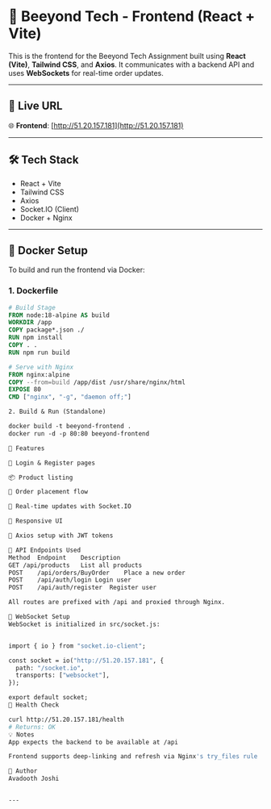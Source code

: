 # 🎯 Beeyond Tech - Frontend (React + Vite)

This is the frontend for the Beeyond Tech Assignment built using **React (Vite)**, **Tailwind CSS**, and **Axios**. It communicates with a backend API and uses **WebSockets** for real-time order updates.

---

## 🚀 Live URL

🌐 **Frontend**: [http://51.20.157.181](http://51.20.157.181)

---

## 🛠 Tech Stack

- React + Vite
- Tailwind CSS
- Axios
- Socket.IO (Client)
- Docker + Nginx

---

## 🐳 Docker Setup

To build and run the frontend via Docker:

### 1. Dockerfile

```dockerfile
# Build Stage
FROM node:18-alpine AS build
WORKDIR /app
COPY package*.json ./
RUN npm install
COPY . .
RUN npm run build

# Serve with Nginx
FROM nginx:alpine
COPY --from=build /app/dist /usr/share/nginx/html
EXPOSE 80
CMD ["nginx", "-g", "daemon off;"]

2. Build & Run (Standalone)

docker build -t beeyond-frontend .
docker run -d -p 80:80 beeyond-frontend

🧠 Features

🔐 Login & Register pages

📦 Product listing

🛒 Order placement flow

📡 Real-time updates with Socket.IO

📱 Responsive UI

🔁 Axios setup with JWT tokens

🔗 API Endpoints Used
Method	Endpoint	Description
GET	/api/products	List all products
POST	/api/orders/BuyOrder	Place a new order
POST	/api/auth/login	Login user
POST	/api/auth/register	Register user

All routes are prefixed with /api and proxied through Nginx.

🔌 WebSocket Setup
WebSocket is initialized in src/socket.js:


import { io } from "socket.io-client";

const socket = io("http://51.20.157.181", {
  path: "/socket.io",
  transports: ["websocket"],
});

export default socket;
🧪 Health Check

curl http://51.20.157.181/health
# Returns: OK
💡 Notes
App expects the backend to be available at /api

Frontend supports deep-linking and refresh via Nginx's try_files rule

🙋 Author
Avadooth Joshi


---